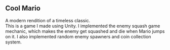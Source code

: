 ## Cool Mario
A modern rendition of a timeless classic.  
This is a game I made using Unity. I implemented the enemy squash game mechanic, which makes the enemy get squashed and die when Mario jumps on it. 
I also implemented random enemy spawners and coin collection system.

